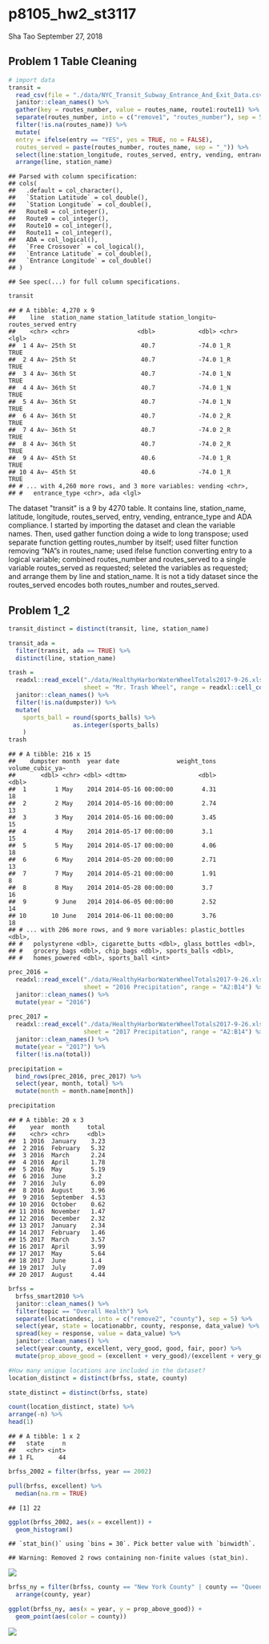 p8105\_hw2\_st3117
================
Sha Tao
September 27, 2018

Problem 1 Table Cleaning
------------------------

``` r
# import data
transit = 
  read_csv(file = "./data/NYC_Transit_Subway_Entrance_And_Exit_Data.csv") %>% 
  janitor::clean_names() %>% 
  gather(key = routes_number, value = routes_name, route1:route11) %>% 
  separate(routes_number, into = c("remove1", "routes_number"), sep = 5) %>% 
  filter(!is.na(routes_name)) %>% 
  mutate(
  entry = ifelse(entry == "YES", yes = TRUE, no = FALSE),
  routes_served = paste(routes_number, routes_name, sep = "_")) %>% 
  select(line:station_longitude, routes_served, entry, vending, entrance_type, ada) %>% 
  arrange(line, station_name)
```

    ## Parsed with column specification:
    ## cols(
    ##   .default = col_character(),
    ##   `Station Latitude` = col_double(),
    ##   `Station Longitude` = col_double(),
    ##   Route8 = col_integer(),
    ##   Route9 = col_integer(),
    ##   Route10 = col_integer(),
    ##   Route11 = col_integer(),
    ##   ADA = col_logical(),
    ##   `Free Crossover` = col_logical(),
    ##   `Entrance Latitude` = col_double(),
    ##   `Entrance Longitude` = col_double()
    ## )

    ## See spec(...) for full column specifications.

``` r
transit
```

    ## # A tibble: 4,270 x 9
    ##    line  station_name station_latitude station_longitu~ routes_served entry
    ##    <chr> <chr>                   <dbl>            <dbl> <chr>         <lgl>
    ##  1 4 Av~ 25th St                  40.7            -74.0 1_R           TRUE 
    ##  2 4 Av~ 25th St                  40.7            -74.0 1_R           TRUE 
    ##  3 4 Av~ 36th St                  40.7            -74.0 1_N           TRUE 
    ##  4 4 Av~ 36th St                  40.7            -74.0 1_N           TRUE 
    ##  5 4 Av~ 36th St                  40.7            -74.0 1_N           TRUE 
    ##  6 4 Av~ 36th St                  40.7            -74.0 2_R           TRUE 
    ##  7 4 Av~ 36th St                  40.7            -74.0 2_R           TRUE 
    ##  8 4 Av~ 36th St                  40.7            -74.0 2_R           TRUE 
    ##  9 4 Av~ 45th St                  40.6            -74.0 1_R           TRUE 
    ## 10 4 Av~ 45th St                  40.6            -74.0 1_R           TRUE 
    ## # ... with 4,260 more rows, and 3 more variables: vending <chr>,
    ## #   entrance_type <chr>, ada <lgl>

The dataset "transit" is a 9 by 4270 table.
It contains line, station\_name, latitude, longitude, routes\_served, entry, vending, entrance\_type and ADA compliance.
I started by importing the dataset and clean the variable names. Then, used gather function doing a wide to long transpose; used separate function getting routes\_number by itself; used filter function removing “NA”s in routes\_name; used ifelse function converting entry to a logical variable; combined routes\_number and routes\_served to a single variable routes\_served as requested; seleted the variables as requested; and arrange them by line and station\_name.
It is not a tidy dataset since the routes\_served encodes both routes\_number and routes\_served.

Problem 1\_2
------------

``` r
transit_distinct = distinct(transit, line, station_name)

transit_ada = 
  filter(transit, ada == TRUE) %>% 
  distinct(line, station_name)
```

``` r
trash = 
  readxl::read_excel("./data/HealthyHarborWaterWheelTotals2017-9-26.xlsx", 
                     sheet = "Mr. Trash Wheel", range = readxl::cell_cols("A:N")) %>% 
  janitor::clean_names() %>%
  filter(!is.na(dumpster)) %>% 
  mutate(
    sports_ball = round(sports_balls) %>% 
                  as.integer(sports_balls)
    )
trash
```

    ## # A tibble: 216 x 15
    ##    dumpster month  year date                weight_tons volume_cubic_ya~
    ##       <dbl> <chr> <dbl> <dttm>                    <dbl>            <dbl>
    ##  1        1 May    2014 2014-05-16 00:00:00        4.31               18
    ##  2        2 May    2014 2014-05-16 00:00:00        2.74               13
    ##  3        3 May    2014 2014-05-16 00:00:00        3.45               15
    ##  4        4 May    2014 2014-05-17 00:00:00        3.1                15
    ##  5        5 May    2014 2014-05-17 00:00:00        4.06               18
    ##  6        6 May    2014 2014-05-20 00:00:00        2.71               13
    ##  7        7 May    2014 2014-05-21 00:00:00        1.91                8
    ##  8        8 May    2014 2014-05-28 00:00:00        3.7                16
    ##  9        9 June   2014 2014-06-05 00:00:00        2.52               14
    ## 10       10 June   2014 2014-06-11 00:00:00        3.76               18
    ## # ... with 206 more rows, and 9 more variables: plastic_bottles <dbl>,
    ## #   polystyrene <dbl>, cigarette_butts <dbl>, glass_bottles <dbl>,
    ## #   grocery_bags <dbl>, chip_bags <dbl>, sports_balls <dbl>,
    ## #   homes_powered <dbl>, sports_ball <int>

``` r
prec_2016 = 
  readxl::read_excel("./data/HealthyHarborWaterWheelTotals2017-9-26.xlsx",
                     sheet = "2016 Precipitation", range = "A2:B14") %>%
  janitor::clean_names() %>%
  mutate(year = "2016")
                              
prec_2017 = 
  readxl::read_excel("./data/HealthyHarborWaterWheelTotals2017-9-26.xlsx",
                     sheet = "2017 Precipitation", range = "A2:B14") %>%
  janitor::clean_names() %>%
  mutate(year = "2017") %>% 
  filter(!is.na(total))

precipitation = 
  bind_rows(prec_2016, prec_2017) %>%
  select(year, month, total) %>% 
  mutate(month = month.name[month])

precipitation
```

    ## # A tibble: 20 x 3
    ##    year  month     total
    ##    <chr> <chr>     <dbl>
    ##  1 2016  January    3.23
    ##  2 2016  February   5.32
    ##  3 2016  March      2.24
    ##  4 2016  April      1.78
    ##  5 2016  May        5.19
    ##  6 2016  June       3.2 
    ##  7 2016  July       6.09
    ##  8 2016  August     3.96
    ##  9 2016  September  4.53
    ## 10 2016  October    0.62
    ## 11 2016  November   1.47
    ## 12 2016  December   2.32
    ## 13 2017  January    2.34
    ## 14 2017  February   1.46
    ## 15 2017  March      3.57
    ## 16 2017  April      3.99
    ## 17 2017  May        5.64
    ## 18 2017  June       1.4 
    ## 19 2017  July       7.09
    ## 20 2017  August     4.44

``` r
brfss = 
  brfss_smart2010 %>% 
  janitor::clean_names() %>%
  filter(topic == "Overall Health") %>% 
  separate(locationdesc, into = c("remove2", "county"), sep = 5) %>% 
  select(year, state = locationabbr, county, response, data_value) %>% 
  spread(key = response, value = data_value) %>% 
  janitor::clean_names() %>% 
  select(year:county, excellent, very_good, good, fair, poor) %>% 
  mutate(prop_above_good = (excellent + very_good)/(excellent + very_good + good + fair + poor))
```

``` r
#How many unique locations are included in the dataset?
location_distinct = distinct(brfss, state, county)

state_distinct = distinct(brfss, state)

count(location_distinct, state) %>% 
arrange(-n) %>% 
head(1)
```

    ## # A tibble: 1 x 2
    ##   state     n
    ##   <chr> <int>
    ## 1 FL       44

``` r
brfss_2002 = filter(brfss, year == 2002)

pull(brfss, excellent) %>% 
  median(na.rm = TRUE)
```

    ## [1] 22

``` r
ggplot(brfss_2002, aes(x = excellent)) + 
  geom_histogram()
```

    ## `stat_bin()` using `bins = 30`. Pick better value with `binwidth`.

    ## Warning: Removed 2 rows containing non-finite values (stat_bin).

![](p8105_hw2_st3117_files/figure-markdown_github/unnamed-chunk-6-1.png)

``` r
brfss_ny = filter(brfss, county == "New York County" | county == "Queens County") %>% 
  arrange(county, year)

ggplot(brfss_ny, aes(x = year, y = prop_above_good)) + 
  geom_point(aes(color = county))
```

![](p8105_hw2_st3117_files/figure-markdown_github/unnamed-chunk-6-2.png)
